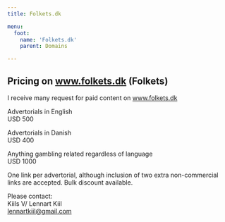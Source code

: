 ```yaml
---
title: Folkets.dk

menu:
  foot:
    name: 'Folkets.dk'
    parent: Domains

---
```




## Pricing on www.folkets.dk (Folkets)

I receive many request for paid content on www.folkets.dk

Advertorials in English  
USD 500

Advertorials in Danish  
USD 400

Anything gambling related regardless of language   
USD 1000



One link per advertorial, although inclusion of two extra non-commercial links are accepted. Bulk discount available.

Please contact:  
Kiils V/ Lennart Kiil  
lennartkiil@gmail.com

